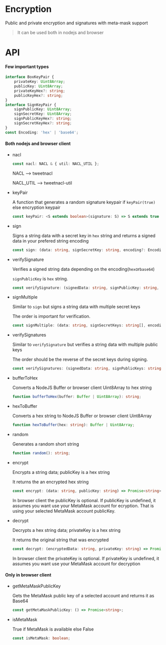 # Encryption

Public and private encryption and signatures with meta-mask support

> It can be used both in nodejs and browser

# API

#### Few important types

```typescript
interface BoxKeyPair {
	privateKey: Uint8Array;
	publicKey: Uint8Array;
	privateKeyHex?: string;
	publicKeyHex?: string;
}
interface SignKeyPair {
	signPublicKey: Uint8Array;
	signSecretKey: Uint8Array;
	signPublicKeyHex?: string;
	signSecretKeyHex?: string;
}
const Encoding: 'hex' | 'base64';
```

#### Both nodejs and browser client

- nacl

  ```typescript
  const nacl: NACL & { util: NACL_UTIL };
  ```

  NACL --> tweetnacl
  
  NACL_UTIL --> tweetnacl-util

- keyPair

  A function that generates a random signature keypair if `keyPair(true)` else encryption keypair

  ```typescript
  const keyPair: <S extends boolean>(signature: S) => S extends true ? SignKeyPair : BoxKeyPair;
  ```

- sign

  Signs a string data with a secret key in `hex` string and returns a signed data in your prefered string encoding

  ```typescript
  const sign: (data: string, signSecretKey: string, encoding?: Encoding) => string;
  ```

- verifySignature

  Verifies a signed string data depending on the encoding(`hex`or`base64`)
  
  `signPublicKey` is `hex` string.

  ```typescript
  const verifySignature: (signedData: string, signPublicKey: string, encoding?: Encoding) => string;
  ```

- signMultiple

  Similar to `sign` but signs a string data with multiple secret keys
  
  The order is important for verification.

  ```typescript
  const signMultiple: (data: string, signSecretKeys: string[], encoding?: Encoding) => string;
  ```

- verifySignatures

  Similar to `verifySignature` but verifies a string data with multiple public keys
  
  The order should be the reverse of the secret keys during signing.

  ```typescript
  const verifySignatures: (signedData: string, signPublicKeys: string[], encoding?: Encoding) => string;
  ```

- bufferToHex

  Converts a NodeJS Buffer or browser client Uint8Array to hex string

  ```typescript
  function bufferToHex(buffer: Buffer | Uint8Array): string;
  ```

- hexToBuffer

  Converts a hex string to NodeJS Buffer or browser client Uint8Array

  ```typescript
  function hexToBuffer(hex: string): Buffer | Uint8Array;
  ```

- random

  Generates a random short string

  ```typescript
  function random(): string;
  ```

- encrypt

  Encrypts a string data; publicKey is a hex string

  It returns the an encrypted hex string

  ```typescript
  const encrypt: (data: string, publicKey: string) => Promise<string>;
  ```

  In browser client the publicKey is optional. If publicKey is undefined, it assumes you want use your MetaMask account for ecryption. That is using your selected MetaMask account publicKey.

- decrypt

  Decrypts a hex string data; privateKey is a hex string

  It returns the original string that was encrypted

  ```typescript
  const decrypt: (encryptedData: string, privateKey: string) => Promise<string>;
  ```

  In browser client the privateKey is optional. If privateKey is undefined, it assumes you want use your MetaMask account for decryption

#### Only in browser client

- getMetaMaskPublicKey

  Gets the MetaMask public key of a selected account and returns it as Base64

  ```typescript
  const getMetaMaskPublicKey: () => Promise<string>;
  ```

- isMetaMask

  True if MetaMask is available else False

  ```typescript
  const isMetaMask: boolean;
  ```
